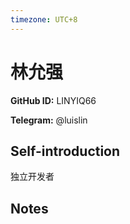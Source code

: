 ```yaml
---
timezone: UTC+8
---
```


# 林允强

**GitHub ID:** LINYIQ66

**Telegram:** @luislin

## Self-introduction

独立开发者

## Notes

<!-- Content_START -->

<!-- Content_END -->
